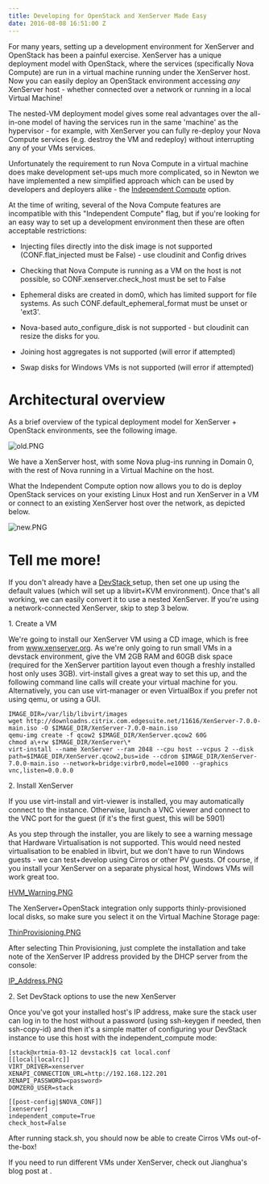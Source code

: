 ```yaml
---
title: Developing for OpenStack and XenServer Made Easy
date: 2016-08-08 16:51:00 Z
---
```


For many years, setting up a development environment for XenServer and OpenStack has been a painful exercise.  XenServer has a unique deployment model with OpenStack, where the services (specifically Nova Compute) are run in a virtual machine running under the XenServer host.  Now you can easily deploy an OpenStack environment accessing *any* XenServer host - whether connected over a network or running in a local Virtual Machine!

The nested-VM deployment model gives some real advantages over the all-in-one model of having the services run in the same 'machine' as the hypervisor - for example, with XenServer you can fully re-deploy your Nova Compute services (e.g. destroy the VM and redeploy) without interrupting any of your VMs services.

Unfortunately the requirement to run Nova Compute in a virtual machine does make development set-ups much more complicated, so in Newton we have implemented a new simplified approach which can be used by developers and deployers alike - the [Independent Compute](https://specs.openstack.org/openstack/nova-specs/specs/newton/approved/xenapi-independent-nova.html) option.

At the time of writing, several of the Nova Compute features are incompatible with this "Independent Compute" flag, but if you're looking for an easy way to set up a development environment then these are often acceptable restrictions:

* Injecting files directly into the disk image is not supported (CONF.flat_injected must be False) - use cloudinit and Config drives

* Checking that Nova Compute is running as a VM on the host is not possible, so CONF.xenserver.check_host must be set to False

* Ephemeral disks are created in dom0, which has limited support for file systems.  As such CONF.default_ephemeral_format must be unset or 'ext3'.

* Nova-based auto_configure_disk is not supported - but cloudinit can resize the disks for you.

* Joining host aggregates is not supported (will error if attempted)

* Swap disks for Windows VMs is not supported (will error if attempted)

# Architectural overview

As a brief overview of the typical deployment model for XenServer \+ OpenStack environments, see the following image.

![old.PNG](/uploads/old.PNG)

We have a XenServer host, with some Nova plug-ins running in Domain 0, with the rest of Nova running in a Virtual Machine on the host.

What the Independent Compute option now allows you to do is deploy OpenStack services on your existing Linux Host and run XenServer in a VM or connect to an existing XenServer host over the network, as depicted below.

![new.PNG](/uploads/new.PNG)

# Tell me more!

If you don't already have a [DevStack ](http://docs.openstack.org/developer/devstack/)setup, then set one up using the default values (which will set up a libvirt\+KVM environment).  Once that's all working, we can easily convert it to use a nested XenServer.  If you're using a network-connected XenServer, skip to step 3 below.

1\. Create a VM

We're going to install our XenServer VM using a CD image, which is free from www.xenserver.org.  As we're only going to run small VMs in a devstack environment, give the VM 2GB RAM and 60GB disk space (required for the XenServer partition layout even though a freshly installed host only uses 3GB).
virt-install gives a great way to set this up, and the following command line calls will create your virtual machine for you.  Alternatively, you can use virt-manager or even VirtualBox if you prefer not using qemu, or using a GUI.

    IMAGE_DIR=/var/lib/libvirt/images
    wget http://downloadns.citrix.com.edgesuite.net/11616/XenServer-7.0.0-main.iso -O $IMAGE_DIR/XenServer-7.0.0-main.iso
    qemu-img create -f qcow2 $IMAGE_DIR/XenServer.qcow2 60G
    chmod a\+rw $IMAGE_DIR/XenServer\*
    virt-install --name XenServer --ram 2048 --cpu host --vcpus 2 --disk path=$IMAGE_DIR/XenServer.qcow2,bus=ide --cdrom $IMAGE_DIR/XenServer-7.0.0-main.iso --network=bridge:virbr0,model=e1000 --graphics vnc,listen=0.0.0.0

2\. Install XenServer

If you use virt-install and virt-viewer is installed, you may automatically connect to the instance.
Otherwise, launch a VNC viewer and connect to the VNC port for the guest (if it's the first guest, this will be 5901)

As you step through the installer, you are likely to see a warning message that Hardware Virtualisation is not supported.  This would need nested virtualisation to be enabled in libvirt, but we don't have to run Windows guests - we can test\+develop using Cirros or other PV guests.  Of course, if you install your XenServer on a separate physical host, Windows VMs will work great too.

[HVM_Warning.PNG](/uploads/HVM_Warning.PNG)

The XenServer\+OpenStack integration only supports thinly-provisioned local disks, so make sure you select it on the Virtual Machine Storage page:

[ThinProvisioning.PNG](/uploads/ThinProvisioning.PNG)

After selecting Thin Provisioning, just complete the installation and take note of the XenServer IP address provided by the DHCP server from the console:

[IP_Address.PNG](/uploads/IP_Address.PNG)

2\. Set DevStack options to use the new XenServer

Once you've got your installed host's IP address, make sure the stack user can log in to the host without a password (using ssh-keygen if needed, then ssh-copy-id) and then it's a simple matter of configuring your DevStack instance to use this host with the independent_compute mode:

    [stack@xrtmia-03-12 devstack]$ cat local.conf 
    [[local|localrc]]
    VIRT_DRIVER=xenserver
    XENAPI_CONNECTION_URL=http://192.168.122.201
    XENAPI_PASSWORD=<password>
    DOMZERO_USER=stack
    
    [[post-config|$NOVA_CONF]]
    [xenserver]
    independent_compute=True
    check_host=False

After running stack.sh, you should now be able to create Cirros VMs out-of-the-box!

If you need to run different VMs under XenServer, check out Jianghua's blog post at <URL>.